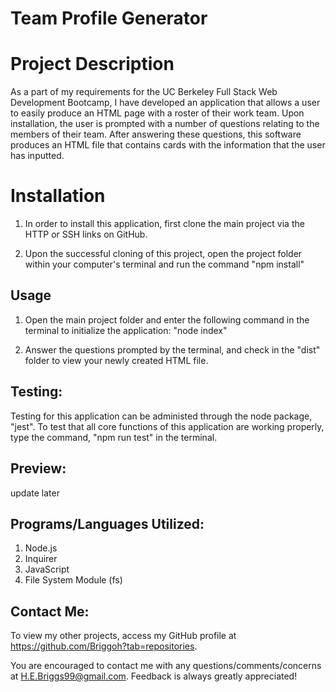 # Team Profile Generator 

# Project Description 

As a part of my requirements for the UC Berkeley Full Stack Web Development Bootcamp, I have developed an application that allows a user to easily produce an HTML page with a roster of their work team. Upon installation, the user is prompted with a number of questions relating to the members of their team. After answering these questions, this software produces an HTML file that contains cards with the information that the user has inputted.  


# Installation 

1. In order to install this application, first clone the main project via the HTTP or SSH links on GitHub.

2. Upon the successful cloning of this project, open the project folder within your computer's terminal and run the command "npm install"

## Usage

1. Open the main project folder and enter the following command in the terminal to initialize the application: "node index"

2. Answer the questions prompted by the terminal, and check in the "dist" folder to view your newly created HTML file.

## Testing:

Testing for this application can be administed through the node package, "jest". To test that all core functions of this application are working properly, type the command, "npm run test" in the terminal.

## Preview:

update later 

## Programs/Languages Utilized:

1. Node.js
2. Inquirer
3. JavaScript
4. File System Module (fs)


## Contact Me:

To view my other projects, access my GitHub profile at https://github.com/Briggoh?tab=repositories. 

You are encouraged to contact me with any questions/comments/concerns at H.E.Briggs99@gmail.com. Feedback is always greatly appreciated!




